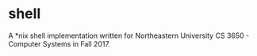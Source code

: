 # shell

A *nix shell implementation written for Northeastern University
CS 3650 - Computer Systems in Fall 2017.
